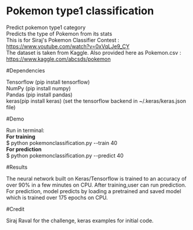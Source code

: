 # Pokemon type1 classification </br>
Predict pokemon type1 category </br>
Predicts the type of Pokemon from its stats </br>
This is for Siraj's Pokemon Classifier Contest : https://www.youtube.com/watch?v=0xVqLJe9_CY </br>
The dataset is taken from Kaggle. Also provided here as Pokemon.csv : https://www.kaggle.com/abcsds/pokemon 

#Dependencies

Tensorflow (pip install tensorflow) </br>
NumPy (pip install numpy) </br>
Pandas (pip install pandas) </br>
keras(pip install keras) (set the tensorflow backend in ~/.keras/keras.json file)</br>

#Demo

Run in terminal:  </br>
**For training** </br>
$ python pokemonclassification.py --train 40 </br>
**For prediction** </br>
$ python pokemonclassification.py --predict 40 </br>

#Results

The neural network built on Keras/Tensorflow is trained to an accuracy of over 90% in a few minutes on CPU. After training,user can run prediction. For prediction, model predicts by loading  a pretrained and saved model which is trained over 175 epochs on CPU. 

#Credit

Siraj Raval for the challenge, keras examples for initial code.
